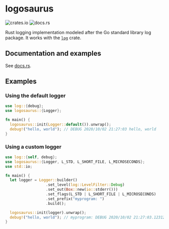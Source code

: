 # logosaurus

![crates.io](https://img.shields.io/crates/v/logosaurus.svg)
![docs.rs](https://docs.rs/logosaurus/badge.svg)

Rust logging implementation modeled after the Go standard library log package.
It works with the [`log`](https://crates.io/crates/log) crate.

## Documentation and examples

See [docs.rs](https://docs.rs/logosaurus).

## Examples

### Using the default logger

```rust
use log::{debug};
use logosaurus::{Logger};

fn main() {
  logosaurus::init(Logger::default()).unwrap();
  debug!("hello, world"); // DEBUG 2020/10/02 21:27:03 hello, world
}
```

### Using a custom logger

```rust
use log::{self, debug};
use logosaurus::{Logger, L_STD, L_SHORT_FILE, L_MICROSECONDS};
use std::io;

fn main() {
  let logger = Logger::builder()
                  .set_level(log::LevelFilter::Debug)
                  .set_out(Box::new(io::stderr()))
                  .set_flags(L_STD | L_SHORT_FILE | L_MICROSECONDS)
                  .set_prefix("myprogram: ")
                  .build();

  logosaurus::init(logger).unwrap();
  debug!("hello, world"); // myprogram: DEBUG 2020/10/02 21:27:03.123123 main.rs:12: hello, world
}
```
